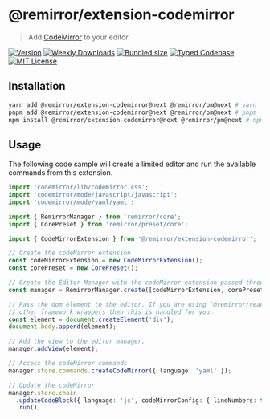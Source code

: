 # @remirror/extension-codemirror

> Add [CodeMirror](https://codemirror.net/) to your editor.

[![Version][version]][npm] [![Weekly Downloads][downloads-badge]][npm] [![Bundled size][size-badge]][size] [![Typed Codebase][typescript]](#) [![MIT License][license]](#)

[version]: https://flat.badgen.net/npm/v/@remirror/extension-codemirror/next
[npm]: https://npmjs.com/package/@remirror/extension-codemirror/v/next
[license]: https://flat.badgen.net/badge/license/MIT/purple
[size]: https://bundlephobia.com/result?p=@remirror/extension-codemirror@next
[size-badge]: https://flat.badgen.net/bundlephobia/minzip/@remirror/extension-codemirror@next
[typescript]: https://flat.badgen.net/badge/icon/TypeScript?icon=typescript&label
[downloads-badge]: https://badgen.net/npm/dw/@remirror/extension-codemirror/red?icon=npm

## Installation

```bash
yarn add @remirror/extension-codemirror@next @remirror/pm@next # yarn
pnpm add @remirror/extension-codemirror@next @remirror/pm@next # pnpm
npm install @remirror/extension-codemirror@next @remirror/pm@next # npm
```

## Usage

The following code sample will create a limited editor and run the available commands from this extension.

```ts
import 'codemirror/lib/codemirror.css';
import 'codemirror/mode/javascript/javascript';
import 'codemirror/mode/yaml/yaml';

import { RemirrorManager } from 'remirror/core';
import { CorePreset } from 'remirror/preset/core';

import { CodeMirrorExtension } from '@remirror/extension-codemirror';

// Create the codeMirror extension
const codeMirrorExtension = new CodeMirrorExtension();
const corePreset = new CorePreset();

// Create the Editor Manager with the codeMirror extension passed through.
const manager = RemirrorManager.create([codeMirrorExtension, corePreset]);

// Pass the dom element to the editor. If you are using `@remirror/react` or
// other framework wrappers then this is handled for you.
const element = document.createElement('div');
document.body.append(element);

// Add the view to the editor manager.
manager.addView(element);

// Access the codeMirror commands
manager.store.commands.createCodeMirror({ language: 'yaml' });

// Update the codeMirror
manager.store.chain
  .updateCodeBlock({ language: 'js', codeMirrorConfig: { lineNumbers: true } })
  .run();
```
